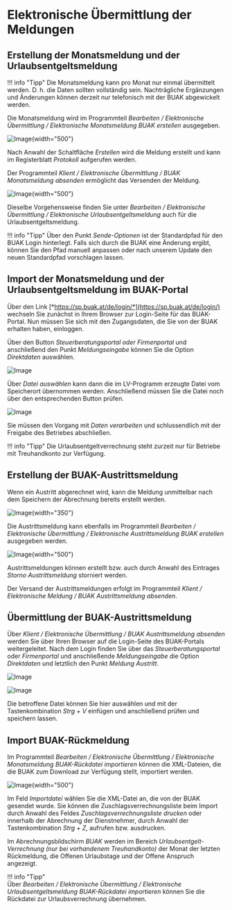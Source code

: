 # Elektronische Übermittlung der Meldungen

## Erstellung der Monatsmeldung und der Urlaubsentgeltsmeldung

!!! info "Tipp"
    Die Monatsmeldung kann pro Monat nur einmal übermittelt werden. D. h. die Daten sollten vollständig sein. Nachträgliche Ergänzungen und Änderungen können derzeit nur telefonisch mit der BUAK abgewickelt werden.

Die Monatsmeldung wird im Programmteil *Bearbeiten / Elektronische Übermittlung / Elektronische Monatsmeldung BUAK erstellen* ausgegeben.

![Image](<img/image480.png>){width="500"}

Nach Anwahl der Schaltfläche *Erstellen* wird die Meldung erstellt und kann im Registerblatt *Protokoll* aufgerufen werden.

Der Programmteil *Klient / Elektronische Übermittlung / BUAK Monatsmeldung absenden* ermöglicht das Versenden der Meldung.

![Image](<img/image481.png>){width="500"}

Dieselbe Vorgehensweise finden Sie unter *Bearbeiten / Elektronische Übermittlung / Elektronische Urlaubsentgeltsmeldung* auch für die Urlaubsentgeltsmeldung.

!!! info "Tipp"
    Über den Punkt *Sende-Optionen* ist der Standardpfad für den BUAK Login hinterlegt. Falls sich durch die BUAK eine Änderung ergibt, können Sie den Pfad manuell anpassen oder nach unserem Update den neuen Standardpfad vorschlagen lassen.

## Import der Monatsmeldung und der Urlaubsentgeltsmeldung im BUAK-Portal

Über den Link [*https://sp.buak.at/de/login/*](https://sp.buak.at/de/login/) wechseln Sie zunächst in Ihrem Browser zur Login-Seite für das BUAK-Portal. Nun müssen Sie sich mit den Zugangsdaten, die Sie von der BUAK erhalten haben, einloggen.

Über den Button *Steuerberatungsportal oder Firmenportal* und anschließend den Punkt *Meldungseingabe* können Sie die Option *Direktdaten* auswählen.

![Image](<img/image482.png>)

Über *Datei auswählen* kann dann die im LV-Programm erzeugte Datei vom Speicherort übernommen werden. Anschließend müssen Sie die Datei noch über den entsprechenden Button prüfen.

![Image](img/image483.png)

Sie müssen den Vorgang mit *Daten verarbeiten* und schlussendlich mit der Freigabe des Betriebes abschließen.

!!! info "Tipp"
    Die Urlaubsentgeltverrechnung steht zurzeit nur für Betriebe mit Treuhandkonto zur Verfügung.

## Erstellung der BUAK-Austrittsmeldung

Wenn ein Austritt abgerechnet wird, kann die Meldung unmittelbar nach dem Speichern der Abrechnung bereits erstellt werden.

![Image](<img/image478.png>){width="350"}

Die Austrittsmeldung kann ebenfalls im Programmteil *Bearbeiten / Elektronische Übermittlung / Elektronische Austrittsmeldung BUAK erstellen* ausgegeben werden.

![Image](<img/image484.png>){width="500"}

Austrittsmeldungen können erstellt bzw. auch durch Anwahl des Eintrages *Storno Austrittsmeldung* storniert werden.

Der Versand der Austrittsmeldungen erfolgt im Programmteil *Klient / Elektronische Meldung / BUAK Austrittsmeldung absenden*.

## Übermittlung der BUAK-Austrittsmeldung

Über *Klient / Elektronische Übermittlung / BUAK Austrittsmeldung* *absenden* werden Sie über Ihren Browser auf die Login-Seite des BUAK-Portals weitergeleitet. Nach dem Login finden Sie über das *Steuerberatungsportal* oder *Firmenportal* und anschließende *Meldungseingabe* die Option *Direktdaten* und letztlich den Punkt *Meldung Austritt*.

![Image](<img/image485.png>)

![Image](<img/image486.png>)

Die betroffene Datei können Sie hier auswählen und mit der Tastenkombination *Strg + V* einfügen und anschließend prüfen und speichern lassen.

## Import BUAK-Rückmeldung
    
Im Programmteil *Bearbeiten / Elektronische Übermittlung / Elektronische Monatsmeldung BUAK-Rückdatei importieren* können die XML-Dateien, die die BUAK zum Download zur Verfügung stellt, importiert werden.
    
![Image](<img/image487.png>){width="500"}
        
Im Feld *Importdatei* wählen Sie die XML-Datei an, die von der BUAK gesendet wurde. Sie können die Zuschlagsverrechnungsliste beim Import durch Anwahl des Feldes *Zuschlagsverrechnungsliste drucken* oder innerhalb der Abrechnung der Dienstnehmer, durch Anwahl der Tastenkombination *Strg + Z,* aufrufen bzw. ausdrucken.
    
Im Abrechnungsbildschirm *BUAK* werden im Bereich *Urlaubsentgelt-Verrechnung (nur bei vorhandenem Treuhandkonto)* der Monat der letzten Rückmeldung, die Offenen Urlaubstage und der Offene Anspruch angezeigt.
    
!!! info "Tipp"   
    Über *Bearbeiten / Elektronische Übermittlung / Elektronische Urlaubsentgeltsmeldung BUAK-Rückdatei importieren* können Sie die Rückdatei zur Urlaubsverrechnung übernehmen.